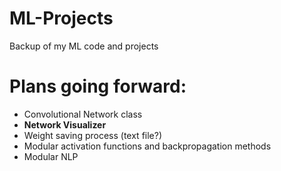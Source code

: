 # ML-Projects
Backup of my ML code and projects

# Plans going forward:
- Convolutional Network class
- **Network Visualizer**
- Weight saving process (text file?)
- Modular activation functions and backpropagation methods
- Modular NLP
